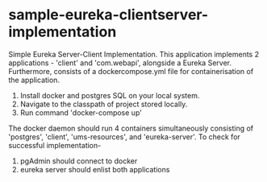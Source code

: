 # sample-eureka-clientserver-implementation
Simple Eureka Server-Client Implementation.
This application implements 2 applications - 'client' and 'com.webapi', alongside a Eureka Server. 
Furthermore, consists of a dockercompose.yml file for containerisation of the application.

  1. Install docker and postgres SQL on your local system.
  2. Navigate to the classpath of project stored locally.
  3. Run command 'docker-compose up'

The docker daemon should run 4 containers simultaneously consisting of 'postgres', 'client', 'ums-resources', and 'eureka-server'.
To check for successful implementation-
  1. pgAdmin should connect to docker
  2. eureka server should enlist both applications
